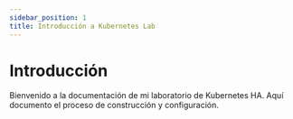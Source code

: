 ```yaml
---
sidebar_position: 1
title: Introducción a Kubernetes Lab
---
```


# Introducción

Bienvenido a la documentación de mi laboratorio de Kubernetes HA. Aquí documento el proceso de construcción y configuración.
